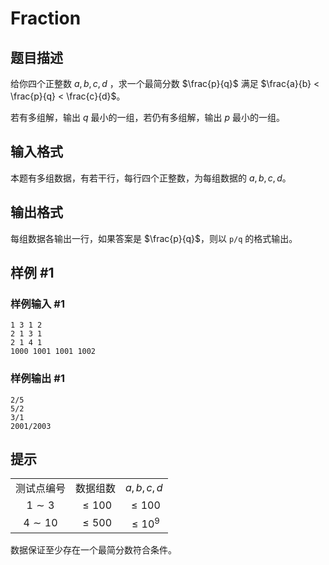 # Fraction

## 题目描述

给你四个正整数 $a,\,b,\,c,\,d$ ，求一个最简分数 $\frac{p}{q}$ 满足 $\frac{a}{b} < \frac{p}{q} < \frac{c}{d}$。

若有多组解，输出 $q$ 最小的一组，若仍有多组解，输出 $p$ 最小的一组。

## 输入格式

本题有多组数据，有若干行，每行四个正整数，为每组数据的 $a,\,b,\,c,\,d$。

## 输出格式

每组数据各输出一行，如果答案是 $\frac{p}{q}$，则以 `p/q` 的格式输出。

## 样例 #1

### 样例输入 #1
```
1 3 1 2
2 1 3 1
2 1 4 1
1000 1001 1001 1002
```

### 样例输出 #1

```
2/5
5/2
3/1
2001/2003
```

## 提示

||||
|:-:|:-:|:-:|
|测试点编号|数据组数|$a,\,b,\,c,\,d$|
|$1 \sim 3$|$\leqslant 100$|$\leqslant 100$|
|$4 \sim 10$|$\leqslant 500$|$\leqslant 10^9$|

数据保证至少存在一个最简分数符合条件。
